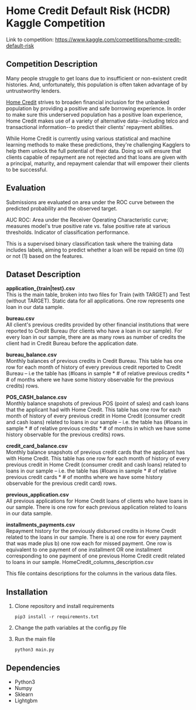 # Home Credit Default Risk (HCDR) Kaggle Competition


Link to competition: https://www.kaggle.com/competitions/home-credit-default-risk

## Competition Description
Many people struggle to get loans due to insufficient or non-existent credit histories. And, unfortunately, this population is often taken advantage of by untrustworthy lenders.

[Home Credit](https://www.homecredit.net/) strives to broaden financial inclusion for the unbanked population by providing a positive and safe borrowing experience. In order to make sure this underserved population has a positive loan experience, Home Credit makes use of a variety of alternative data--including telco and transactional information--to predict their clients' repayment abilities.

While Home Credit is currently using various statistical and machine learning methods to make these predictions, they're challenging Kagglers to help them unlock the full potential of their data. Doing so will ensure that clients capable of repayment are not rejected and that loans are given with a principal, maturity, and repayment calendar that will empower their clients to be successful.

## Evaluation
Submissions are evaluated on area under the ROC curve between the predicted probability and the observed target.

AUC ROC: Area under the Receiver Operating Characteristic curve; measures model's true positive rate vs. false positive rate at various thresholds. Indicator of classification performance. 

This is a supervised binary classification task where the training data includes labels, aiming to predict whether a loan will be repaid on time (0) or not (1) based on the features.

## Dataset Description
**application_{train|test}.csv**  
This is the main table, broken into two files for Train (with TARGET) and Test (without TARGET).
Static data for all applications. One row represents one loan in our data sample.

**bureau.csv**  
All client's previous credits provided by other financial institutions that were reported to Credit Bureau (for clients who have a loan in our sample).
For every loan in our sample, there are as many rows as number of credits the client had in Credit Bureau before the application date.

**bureau_balance.csv**  
Monthly balances of previous credits in Credit Bureau.
This table has one row for each month of history of every previous credit reported to Credit Bureau – i.e the table has (#loans in sample * # of relative previous credits * # of months where we have some history observable for the previous credits) rows.

**POS_CASH_balance.csv**  
Monthly balance snapshots of previous POS (point of sales) and cash loans that the applicant had with Home Credit.
This table has one row for each month of history of every previous credit in Home Credit (consumer credit and cash loans) related to loans in our sample – i.e. the table has (#loans in sample * # of relative previous credits * # of months in which we have some history observable for the previous credits) rows.

**credit_card_balance.csv**  
Monthly balance snapshots of previous credit cards that the applicant has with Home Credit.
This table has one row for each month of history of every previous credit in Home Credit (consumer credit and cash loans) related to loans in our sample – i.e. the table has (#loans in sample * # of relative previous credit cards * # of months where we have some history observable for the previous credit card) rows.

**previous_application.csv**  
All previous applications for Home Credit loans of clients who have loans in our sample.
There is one row for each previous application related to loans in our data sample.

**installments_payments.csv**  
Repayment history for the previously disbursed credits in Home Credit related to the loans in our sample.
There is a) one row for every payment that was made plus b) one row each for missed payment.
One row is equivalent to one payment of one installment OR one installment corresponding to one payment of one previous Home Credit credit related to loans in our sample.
HomeCredit_columns_description.csv

This file contains descriptions for the columns in the various data files.


## Installation

1. Clone repository and install requirements

    ```pip3 install -r requirements.txt```

2. Change the path variables at the config.py file

3. Run the main file

    ```python3 main.py```

## Dependencies

- Python3
- Numpy
- Sklearn
- Lightgbm
